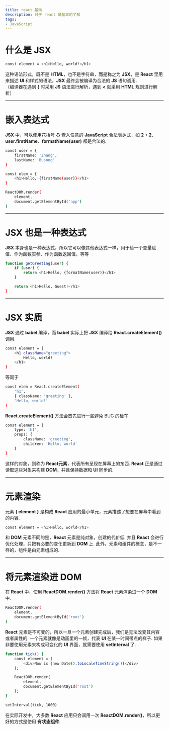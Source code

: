 ```yaml
---
title: react 基础
description: 对于 react 最基本的了解
tags:
- JavaScript
---
```


# 什么是 JSX

```bash
const element = <h1>Hello, world!</h1>
```

这种语法形式，既不是 **HTML**，也不是字符串，而是称之为 **JSX**，是 **React** 里用来描述 **UI** 和样式的语法，**JSX** 最终会被编译为合法的 **JS** 语句调用.<br>
（编译器在遇到 **{** 时采用 **JS** 语法进行解析，遇到 **<** 就采用 **HTML** 规则进行解析）<br>

***

# 嵌入表达式

**JSX** 中，可以使用花括号 **{}** 嵌入任意的 **JavaScript** 合法表达式，如 **2 + 2**、**user.firstName**、**formatName(user)** 都是合法的.<br>

```bash
const user = {
    firstName: 'Zhang',
    lastName: 'Busong'
}

const elem = {
    <h1>Hello, {firstName(user)}</h1>
}

ReactDOM.render(
    element,
    document.getElementById('app')
)
```

***

# JSX 也是一种表达式

**JSX** 本身也是一种表达式，所以它可以像其他表达式一样，用于给一个变量赋值、作为函数实参、作为函数返回值，等等<br>

```bash
function getGreeting(user) {
    if (user) {
        return <h1>Hello, {formatName(user)}</h1>
    }

    return <h1>Hello, Guest!</h1>
}
```

***

# JSX 实质

**JSX** 通过 **babel** 编译，而 **babel** 实际上把 **JSX** 编译给 **React.createElement()** 调用.<br>

```bash
const element = {
    <h1 className="greeting">
        Hello, world!
    </h1>
}
```

等同于<br>

```bash
const elem = React.createElement(
    'h1',
    { className: 'greeting' },
    'Hello, world!'
)
```

**React.createElement()** 方法会首先进行一些避免 BUG 的检车<br>

```bash
const element = {
    type: 'h1',
    props: {
        className: 'greeting',
        children: 'Hello, world'
    }
}
```

这样的对象，则称为 **React元素**，代表所有呈现在屏幕上的东西. **React** 正是通过读取这些对象来构建 **DOM**，并且保持数据和 **UI** 同步的.<br>

***

# 元素渲染

元素 **{ element }** 是构成 **React** 应用的最小单元，元素描述了想要在屏幕中看到的内容.<br>

```bash
const element = <h1>Hello, world</h1>
```

和 **DOM** 元素不同的是，**React** 元素是纯对象，创建的代价低. 并且 **React** 会进行优化处理，只把有必要的变化更新到 **DOM** 上. 此外，元素和组件的概念，是不一样的，组件是由元素组成的.<br>

***

# 将元素渲染进 DOM 

在 **React** 中，使用 **ReactDOM.render()** 方法将 **React** 元素渲染进一个 **DOM** 中.<br>

```bash
ReactDOM.render(
    element,
    document.getElementById('root')
)
```

**React** 元素是不可变的，所以一旦一个元素创建完成后，我们是无法改变其内容或者属性的. 一个元素就像是动画里的一帧，代表 **UI** 在某一时间带点的样子. 如果非要使用元素来构成可变化的 **UI** 界面，就需要使用 **setInterval** 了.<br>

```bash
function tick() {
    const element = (
        <div>Now is {new Date().toLocaleTimeString()}</div>
    );

    ReactDOM.render(
        element,
        document.getElementById('root')
    );
}

setInterval(tick, 1000)
```

在实际开发中，大多数 **React** 应用只会调用一次 **ReactDOM.render()**，所以更好的方式是使用 **有状态组件**.
